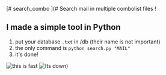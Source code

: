 [# search_combo
](# Search mail in multiple combolist files !

## **I made a simple tool in Python**

 1. put your database `.txt` in /db (their name is not important)
 2. the only command is `python search.py "MAIL"`
 3. it's done!
 
 ![this is fast](https://i.imgur.com/9I8lZ3P.gif)
 ![Its down](https://i.imgur.com/vkNtL25.png))